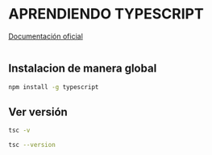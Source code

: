 # APRENDIENDO TYPESCRIPT
[Documentación oficial](https://www.typescriptlang.org/docs/handbook/intro.html)

```bash

```
## Instalacion de manera global
```bash
npm install -g typescript
```
## Ver versión
```bash
tsc -v
```

```bash
tsc --version
```

